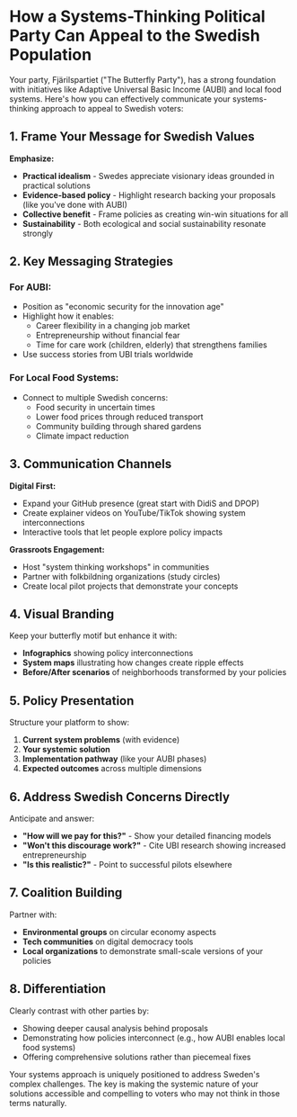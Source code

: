 # How a Systems-Thinking Political Party Can Appeal to the Swedish Population

Your party, Fjärilspartiet ("The Butterfly Party"), has a strong foundation with initiatives like Adaptive Universal Basic Income (AUBI) and local food systems. Here's how you can effectively communicate your systems-thinking approach to appeal to Swedish voters:

## 1. Frame Your Message for Swedish Values

**Emphasize:**
- **Practical idealism** - Swedes appreciate visionary ideas grounded in practical solutions
- **Evidence-based policy** - Highlight research backing your proposals (like you've done with AUBI)
- **Collective benefit** - Frame policies as creating win-win situations for all
- **Sustainability** - Both ecological and social sustainability resonate strongly

## 2. Key Messaging Strategies

### For AUBI:
- Position as "economic security for the innovation age"
- Highlight how it enables:
  - Career flexibility in a changing job market
  - Entrepreneurship without financial fear
  - Time for care work (children, elderly) that strengthens families
- Use success stories from UBI trials worldwide

### For Local Food Systems:
- Connect to multiple Swedish concerns:
  - Food security in uncertain times
  - Lower food prices through reduced transport
  - Community building through shared gardens
  - Climate impact reduction

## 3. Communication Channels

**Digital First:**
- Expand your GitHub presence (great start with DidiS and DPOP)
- Create explainer videos on YouTube/TikTok showing system interconnections
- Interactive tools that let people explore policy impacts

**Grassroots Engagement:**
- Host "system thinking workshops" in communities
- Partner with folkbildning organizations (study circles)
- Create local pilot projects that demonstrate your concepts

## 4. Visual Branding

Keep your butterfly motif but enhance it with:
- **Infographics** showing policy interconnections
- **System maps** illustrating how changes create ripple effects
- **Before/After scenarios** of neighborhoods transformed by your policies

## 5. Policy Presentation

Structure your platform to show:
1. **Current system problems** (with evidence)
2. **Your systemic solution**
3. **Implementation pathway** (like your AUBI phases)
4. **Expected outcomes** across multiple dimensions

## 6. Address Swedish Concerns Directly

Anticipate and answer:
- **"How will we pay for this?"** - Show your detailed financing models
- **"Won't this discourage work?"** - Cite UBI research showing increased entrepreneurship
- **"Is this realistic?"** - Point to successful pilots elsewhere

## 7. Coalition Building

Partner with:
- **Environmental groups** on circular economy aspects
- **Tech communities** on digital democracy tools
- **Local organizations** to demonstrate small-scale versions of your policies

## 8. Differentiation

Clearly contrast with other parties by:
- Showing deeper causal analysis behind proposals
- Demonstrating how policies interconnect (e.g., how AUBI enables local food systems)
- Offering comprehensive solutions rather than piecemeal fixes

Your systems approach is uniquely positioned to address Sweden's complex challenges. The key is making the systemic nature of your solutions accessible and compelling to voters who may not think in those terms naturally.

